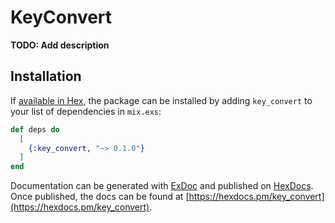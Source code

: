 # KeyConvert

**TODO: Add description**

## Installation

If [available in Hex](https://hex.pm/docs/publish), the package can be installed
by adding `key_convert` to your list of dependencies in `mix.exs`:

```elixir
def deps do
  [
    {:key_convert, "~> 0.1.0"}
  ]
end
```

Documentation can be generated with [ExDoc](https://github.com/elixir-lang/ex_doc)
and published on [HexDocs](https://hexdocs.pm). Once published, the docs can
be found at [https://hexdocs.pm/key_convert](https://hexdocs.pm/key_convert).

